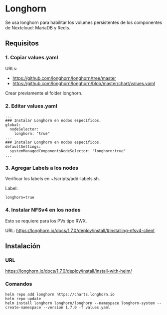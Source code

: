 # Longhorn

Se usa longhorn para habilitar los volumes persistentes de los componentes de Nextcloud: MariaDB y Redis.

## Requisitos

### 1. Copiar values.yaml

URLs: 

- https://github.com/longhorn/longhorn/tree/master
- https://github.com/longhorn/longhorn/blob/master/chart/values.yaml

Crear previamente el folder longhorn.

### 2. Editar values.yaml

```
...
### Instalar Longhorn en nodos específicos.
global:
  nodeSelector:
    longhorn: "true"
...
### Instalar Longhorn en nodos específicos.
defaultSettings:
  systemManagedComponentsNodeSelector: "longhorn:true"
...
```
### 3. Agregar Labels a los nodes

Verificar los labels en ~/scripts/add-labels.sh.

Label:

```
longhorn=true
```
### 4. Instalar NFSv4 en los nodes

Esto se requiere para los PVs tipo RWX.

URL: https://longhorn.io/docs/1.7.0/deploy/install/#installing-nfsv4-client

## Instalación

### URL

https://longhorn.io/docs/1.7.0/deploy/install/install-with-helm/

### Comandos

```
helm repo add longhorn https://charts.longhorn.io
helm repo update
helm install longhorn longhorn/longhorn --namespace longhorn-system --create-namespace --version 1.7.0 -f values.yaml
```

